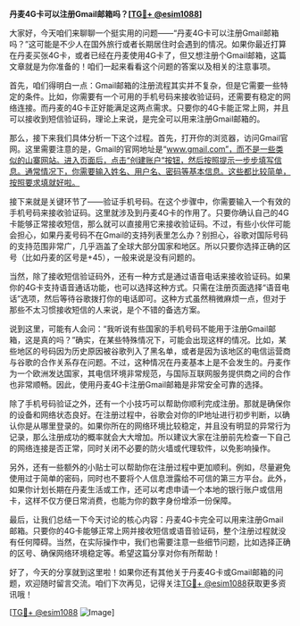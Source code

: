 **丹麦4G卡可以注册Gmail邮箱吗？[[TG💪+ @esim1088](https://t.me/s/esim1088)]**

大家好，今天咱们来聊聊一个挺实用的问题——“丹麦4G卡可以注册Gmail邮箱吗？”这可能是不少人在国外旅行或者长期居住时会遇到的情况。如果你最近打算在丹麦买张4G卡，或者已经在丹麦使用4G卡了，但又想注册个Gmail邮箱，这篇文章就是为你准备的！咱们一起来看看这个问题的答案以及相关的注意事项。

首先，咱们得明白一点：Gmail邮箱的注册流程其实并不复杂，但是它需要一些特定的条件。比如，你需要有一个可用的手机号码来接收验证码，还需要有稳定的网络连接。而丹麦的4G卡正好能满足这两点需求。只要你的4G卡能正常上网，并且可以接收到短信验证码，理论上来说，是完全可以用来注册Gmail邮箱的。

那么，接下来我们具体分析一下这个过程。首先，打开你的浏览器，访问Gmail官网。这里需要注意的是，Gmail的官网地址是“www.gmail.com”，而不是一些类似的山寨网站。进入页面后，点击“创建账户”按钮，然后按照提示一步步填写信息。通常情况下，你需要输入姓名、用户名、密码等基本信息。这些都比较简单，按照要求填就好啦。

接下来就是关键环节了——验证手机号码。在这个步骤中，你需要输入一个有效的手机号码来接收验证码。这里就涉及到丹麦4G卡的作用了。只要你确认自己的4G卡能够正常接收短信，那么就可以直接用它来接收验证码。不过，有些小伙伴可能会担心，如果丹麦号码不在Gmail的支持列表里怎么办？别担心，谷歌对国际号码的支持范围非常广，几乎涵盖了全球大部分国家和地区。所以只要你选择正确的区号（比如丹麦的区号是+45），一般来说是没有问题的。

当然，除了接收短信验证码外，还有一种方式是通过语音电话来接收验证码。如果你的4G卡支持语音通话功能，也可以选择这种方式。只需在注册页面选择“语音电话”选项，然后等待谷歌拨打你的电话即可。这种方式虽然稍微麻烦一点，但对于那些不太习惯接收短信的人来说，是个不错的备选方案。

说到这里，可能有人会问：“我听说有些国家的手机号码不能用于注册Gmail邮箱，这是真的吗？”确实，在某些特殊情况下，可能会出现这样的情况。比如，某些地区的号码因为历史原因被谷歌列入了黑名单，或者是因为该地区的电信运营商与谷歌的合作关系存在问题。不过，这种情况在丹麦基本上是不会发生的。丹麦作为一个欧洲发达国家，其电信环境非常规范，与国际互联网服务提供商之间的合作也非常顺畅。因此，使用丹麦4G卡注册Gmail邮箱是非常安全可靠的选择。

除了手机号码验证之外，还有一个小技巧可以帮助你顺利完成注册。那就是确保你的设备和网络状态良好。在注册过程中，谷歌会对你的IP地址进行初步判断，以确认你是从哪里登录的。如果你所在的网络环境比较稳定，并且没有明显的异常行为记录，那么注册成功的概率就会大大增加。所以建议大家在注册前先检查一下自己的网络连接是否正常，同时关闭不必要的防火墙或代理软件，以免影响操作。

另外，还有一些额外的小贴士可以帮助你在注册过程中更加顺利。例如，尽量避免使用过于简单的密码，同时也不要将个人信息泄露给不可信的第三方平台。此外，如果你计划长期在丹麦生活或工作，还可以考虑申请一个本地的银行账户或信用卡，这样不仅方便日常消费，也能为你的数字身份增添一份保障。

最后，让我们总结一下今天讨论的核心内容：丹麦4G卡完全可以用来注册Gmail邮箱。只要你的4G卡能够正常上网并接收短信或语音验证码，整个注册过程就没有任何障碍。当然，在实际操作中，我们也需要注意一些细节问题，比如选择正确的区号、确保网络环境稳定等。希望这篇分享对你有所帮助！

好了，今天的分享就到这里啦！如果你还有其他关于丹麦4G卡或Gmail邮箱的问题，欢迎随时留言交流。咱们下次再见，记得关注[TG💪+ @esim1088](https://t.me/s/esim1088)获取更多资讯哦！

[[TG💪+ @esim1088](https://t.me/s/esim1088) ![Image](https://i.postimg.cc/4NQfJmqS/Snipaste-2025-05-13-00-14-12.png)]